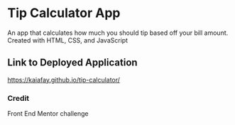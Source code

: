 # Tip Calculator App
An app that calculates how much you should tip based off your bill amount. Created with HTML, CSS, and JavaScript

## Link to Deployed Application
https://kaiafay.github.io/tip-calculator/


### Credit
Front End Mentor challenge

